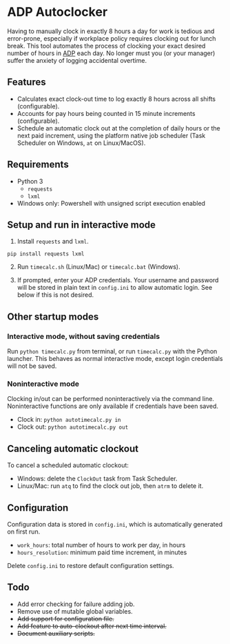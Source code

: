 # ADP Autoclocker

Having to manually clock in exactly 8 hours a day for work is tedious and
error-prone, especially if workplace policy requires clocking out for lunch
break. This tool automates the process of clocking your exact desired number
of hours in [ADP](http://workforcenow.adp.com) each day. No longer must you
(or your manager) suffer the anxiety of logging accidental overtime.

## Features

* Calculates exact clock-out time to log exactly 8 hours across all shifts
(configurable).
* Accounts for pay hours being counted in 15 minute increments (configurable).
* Schedule an automatic clock out at the completion of daily hours or the next
paid increment, using the platform native job scheduler (Task Scheduler on
Windows, `at` on Linux/MacOS).

## Requirements
* Python 3
    * `requests`
    * `lxml`
* Windows only: Powershell with unsigned script execution enabled

## Setup and run in interactive mode
1. Install `requests` and `lxml`.

`pip install requests lxml`

2. Run `timecalc.sh` (Linux/Mac) or `timecalc.bat` (Windows).

3. If prompted, enter your ADP credentials. Your username and password will
be stored in plain text in `config.ini` to allow automatic login. See below
if this is not desired.

## Other startup modes

### Interactive mode, without saving credentials

Run `python timecalc.py` from terminal, or run `timecalc.py` with the Python
launcher. This behaves as normal interactive mode, except login credentials
will not be saved.

### Noninteractive mode

Clocking in/out can be performed noninteractively via the command line.
Noninteractive functions are only available if credentials have been saved.

* Clock in: `python autotimecalc.py in`
* Clock out: `python autotimecalc.py out`

## Canceling automatic clockout

To cancel a scheduled automatic clockout:

* Windows: delete the `ClockOut` task from Task Scheduler.
* Linux/Mac: run `atq` to find the clock out job, then `atrm` to delete it.

## Configuration

Configuration data is stored in `config.ini`, which is automatically generated
on first run.

* `work_hours`: total number of hours to work per day, in hours
* `hours_resolution`: minimum paid time increment, in minutes

Delete `config.ini` to restore default configuration settings.

## Todo
* Add error checking for failure adding job.
* Remove use of mutable global variables.
* ~~Add support for configuration file.~~
* ~~Add feature to auto-clockout after next time interval.~~
* ~~Document auxiliary scripts.~~
